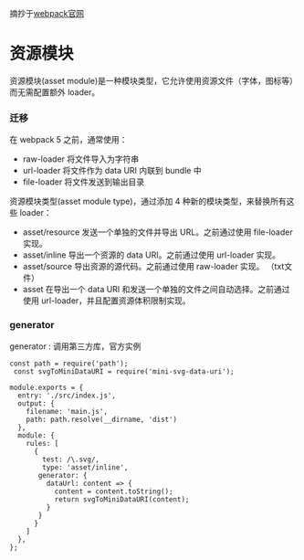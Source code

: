 摘抄于[webpack官网](https://webpack.docschina.org/guides/asset-modules/)

# 资源模块
资源模块(asset module)是一种模块类型，它允许使用资源文件（字体，图标等）而无需配置额外 loader。

### 迁移

在 webpack 5 之前，通常使用：
-   raw-loader 将文件导入为字符串
-   url-loader 将文件作为 data URI 内联到 bundle 中
-   file-loader 将文件发送到输出目录

资源模块类型(asset module type)，通过添加 4 种新的模块类型，来替换所有这些 loader：
- asset/resource 发送一个单独的文件并导出 URL。之前通过使用 file-loader 实现。
- asset/inline 导出一个资源的 data URI。之前通过使用 url-loader 实现。
- asset/source 导出资源的源代码。之前通过使用 raw-loader 实现。  （txt文件）
- asset 在导出一个 data URI 和发送一个单独的文件之间自动选择。之前通过使用 url-loader，并且配置资源体积限制实现。

### generator
generator : 调用第三方库，官方实例
```
const path = require('path');
 const svgToMiniDataURI = require('mini-svg-data-uri');

module.exports = {
  entry: './src/index.js',
  output: {
    filename: 'main.js',
    path: path.resolve(__dirname, 'dist')
  },
  module: {
    rules: [
      {
        test: /\.svg/,
        type: 'asset/inline',
       generator: {
         dataUrl: content => {
           content = content.toString();
           return svgToMiniDataURI(content);
         }
       }
      }
    ]
  },
};
```

